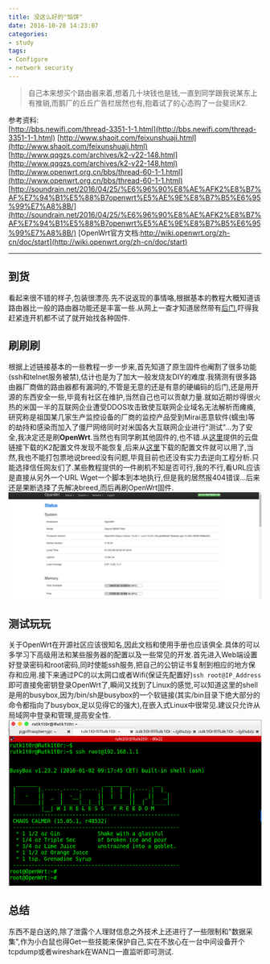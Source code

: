 ```yaml
---
title: 没这么好的"馅饼"
date: 2016-10-28 14:23:07
categories:
- study
tags:
- Configure
- network security
---
```



> 自己本来想买个路由器来着,想着几十块钱也是钱,一直到同学跟我说某东上有推销,而鹅厂的丘丘广告栏居然也有,抱着试了的心态购了一台斐讯K2.

  
  参考资料:  
  [http://bbs.newifi.com/thread-3351-1-1.html](http://bbs.newifi.com/thread-3351-1-1.html)
  [http://www.shaoit.com/feixunshuaji.html](http://www.shaoit.com/feixunshuaji.html)
  [http://www.qqgzs.com/archives/k2-v22-148.html](http://www.qqgzs.com/archives/k2-v22-148.html)
  [http://www.openwrt.org.cn/bbs/thread-60-1-1.html](http://www.openwrt.org.cn/bbs/thread-60-1-1.html)
  [http://soundrain.net/2016/04/25/%E6%96%90%E8%AE%AFK2%E8%B7%AF%E7%94%B1%E5%88%B7openwrt%E5%AE%9E%E8%B7%B5%E6%95%99%E7%A8%8B/](http://soundrain.net/2016/04/25/%E6%96%90%E8%AE%AFK2%E8%B7%AF%E7%94%B1%E5%88%B7openwrt%E5%AE%9E%E8%B7%B5%E6%95%99%E7%A8%8B/)
  [OpenWrt官方文档:http://wiki.openwrt.org/zh-cn/doc/start](http://wiki.openwrt.org/zh-cn/doc/start)


  ----------------------



##  到货
看起来很不错的样子,包装很漂亮.先不说返现的事情咯,根据基本的教程大概知道该路由器比一般的路由器功能还是丰富一些.从网上一查才知道居然带有[后门](http://soundrain.net/2016/04/25/%E6%96%90%E8%AE%AFK2%E8%B7%AF%E7%94%B1%E5%88%B7openwrt%E5%AE%9E%E8%B7%B5%E6%95%99%E7%A8%8B/),吓得我赶紧连开机都不试了就开始找各种固件.

##  刷刷刷
根据上述链接基本的一些教程一步一步来,首先知道了原生固件也阉割了很多功能(ssh和telnet服务被禁),估计也是为了加大一般发烧友DIY的难度.我猜测有很多路由器厂商做的路由器都有漏洞的,不管是无意的还是有意的硬编码的后门,还是用开源的东西安全一些,毕竟有社区在维护,当然自己也可以贡献力量.就如近期炒得很火热的米国一半的互联网企业遭受DDOS攻击致使互联网企业域名无法解析而瘫痪,研究称是祖国某几家生产监控设备的厂商的监控产品受到Mirai恶意软件(蠕虫)等的劫持和感染而加入了僵尸网络同时对米国各大互联网企业进行"测试"...为了安全,我决定还是刷**OpenWrt**.当然也有同学刷其他固件的,也不错.从[这里](http://soundrain.net/2016/04/25/%E6%96%90%E8%AE%AFK2%E8%B7%AF%E7%94%B1%E5%88%B7openwrt%E5%AE%9E%E8%B7%B5%E6%95%99%E7%A8%8B/)提供的云盘链接下载的K2配置文件发现不能恢复,后来从[这里](http://www.qqgzs.com/archives/k2-v22-148.html)下载的配置文件就可以用了,当然,我也不能打包票地说breed没有问题,毕竟目前也还没有实力去逆向工程分析.只能选择信任网友们了.某些教程提供的一件刷机不知是否可行,我的不行,看URL应该是直接从另外一个URL Wget一个脚本到本地执行,但是我的居然报404错误...后来还是果断选择了先解决breed,而后再刷OpenWrt固件.
![OpenWrt](/images/OpenWrt.png)

##  测试玩玩
关于OpenWrt在开源社区应该很知名,因此文档和使用手册也应该俱全.具体的可以多学习下高级用法和某些服务器的配置以及一些常见的开发.首先进入Web端设置好登录密码和root密码,同时使能ssh服务,把自己的公钥证书复制到相应的地方保存和应用.接下来通过PC的以太网口或者Wifi(保证先配置好)`ssh root@IP_Address`即可直接免密钥登录OpenWrt了,瞬间又找到了Linux的感觉,可以知道这里的shell是用的busybox,因为/bin/sh是busybox的一个软链接(其实/bin目录下绝大部分的命令都指向了busybox,足以见得它的强大),在嵌入式Linux中很常见.建议只允许从局域网中登录和管理,提高安全性.
![OpenWrt_ssh](/images/OpenWrt_ssh.png)

## 总结
东西不是白送的,除了泄露个人理财信息之外技术上还进行了一些限制和"数据采集",作为小白鼠也得Get一些技能来保护自己,实在不放心在一台中间设备开个tcpdump或者wireshark在WAN口一直监听即可测试.
